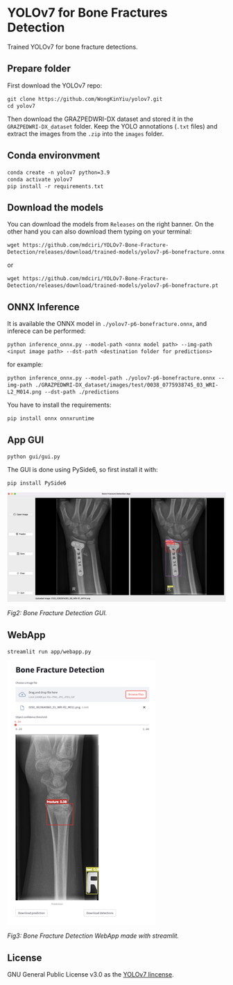 # YOLOv7 for Bone Fractures Detection

Trained YOLOv7 for bone fracture detections.
## Prepare folder

First download the YOLOv7 repo:

    git clone https://github.com/WongKinYiu/yolov7.git
    cd yolov7

Then download the GRAZPEDWRI-DX dataset and stored it in the `GRAZPEDWRI-DX_dataset` folder. Keep the YOLO annotations (`.txt` files) and extract the images from the `.zip` into the `images` folder.

## Conda environvment

    conda create -n yolov7 python=3.9
    conda activate yolov7
    pip install -r requirements.txt


## Download the models

You can download the models from `Releases` on the right banner. On the other hand you can also download them typing on your terminal:

    wget https://github.com/mdciri/YOLOv7-Bone-Fracture-Detection/releases/download/trained-models/yolov7-p6-bonefracture.onnx

or

    wget https://github.com/mdciri/YOLOv7-Bone-Fracture-Detection/releases/download/trained-models/yolov7-p6-bonefracture.pt

## ONNX Inference

It is available the ONNX model in `./yolov7-p6-bonefracture.onnx`, and inferece can be performed:

    python inference_onnx.py --model-path <onnx model path> --img-path <input image path> --dst-path <destination folder for predictions>

for example:

    python inference_onnx.py --model-path ./yolov7-p6-bonefracture.onnx --img-path ./GRAZPEDWRI-DX_dataset/images/test/0038_0775938745_03_WRI-L2_M014.png --dst-path ./predictions


You have to install the requirements:

    pip install onnx onnxruntime

## App GUI

    python gui/gui.py

The GUI is done using PySide6, so first install it with:

    pip install PySide6

![overview](images/gui.png)

*Fig2: Bone Fracture Detection GUI.*

## WebApp

    streamlit run app/webapp.py  

![overview](images/webapp.png)

*Fig3: Bone Fracture Detection WebApp made with streamlit.*


## License

GNU General Public License v3.0 as the [YOLOv7 lincense](https://github.com/WongKinYiu/yolov7/blob/main/LICENSE.md).

